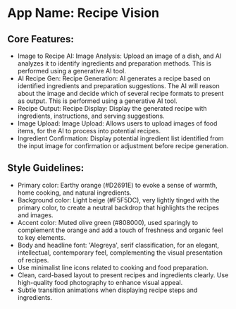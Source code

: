 # **App Name**: Recipe Vision

## Core Features:

- Image to Recipe AI: Image Analysis: Upload an image of a dish, and AI analyzes it to identify ingredients and preparation methods. This is performed using a generative AI tool.
- AI Recipe Gen: Recipe Generation: AI generates a recipe based on identified ingredients and preparation suggestions. The AI will reason about the image and decide which of several recipe formats to present as output. This is performed using a generative AI tool.
- Recipe Output: Recipe Display: Display the generated recipe with ingredients, instructions, and serving suggestions.
- Image Upload: Image Upload: Allows users to upload images of food items, for the AI to process into potential recipes.
- Ingredient Confirmation: Display potential ingredient list identified from the input image for confirmation or adjustment before recipe generation.

## Style Guidelines:

- Primary color: Earthy orange (#D2691E) to evoke a sense of warmth, home cooking, and natural ingredients.
- Background color: Light beige (#F5F5DC), very lightly tinged with the primary color, to create a neutral backdrop that highlights the recipes and images.
- Accent color: Muted olive green (#808000), used sparingly to complement the orange and add a touch of freshness and organic feel to key elements.
- Body and headline font: 'Alegreya', serif classification, for an elegant, intellectual, contemporary feel, complementing the visual presentation of recipes.
- Use minimalist line icons related to cooking and food preparation.
- Clean, card-based layout to present recipes and ingredients clearly. Use high-quality food photography to enhance visual appeal.
- Subtle transition animations when displaying recipe steps and ingredients.